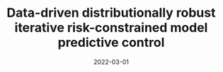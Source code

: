 ---
title: "Data-driven distributionally robust iterative risk-constrained model predictive control"
collection: Conference Proceedings
permalink: /publication/ecc2022
excerpt: 'This paper considers a risk-constrained infinite-horizon optimal control problem and proposes to solve it in an iterative manner. (ECC 2022 Best Student Paper Award Finalist)'
date: 2022-03-01
venue: '2022 European Control Conference (ECC)'
paperurl: 'https://ieeexplore.ieee.org/abstract/document/9838319'
citation: 'A. Zolanvari and A. Cherukuri, "Data-driven distributionally robust iterative risk-constrained model predictive control," in <i>2022 European Control Conference (ECC)</i>, 2022.'
---